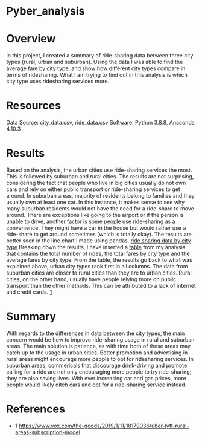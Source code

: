 # Pyber_analysis

# Overview
In this project, I created a summary of ride-sharing data between three city types (rural, urban and suburban). Using the data I was able to find the average fare by city type, and show how different city types compare in terms of ridesharing. What I am trying to find out in this analysis is which city type uses ridesharing services more. 

# Resources
Data Source: city_data.csv, ride_data.csv
Software: Python 3.8.8, Anaconda 4.10.3

# Results
Based on the analysis, the urban cities use ride-sharing services the most. This is followed by suburban and rural cities. The results are not surprising, considering the fact that people who live in big cities usually do not own cars and rely on either public transport or ride-sharing services to get around. In suburban areas, majority of residents belong to families and they usually own at least one car. In this instance, it makes sense to see why many suburban residents would not have the need for a ride-share to move around. There are exceptions like going to the airport or if the person is unable to drive, another factor is some people use ride-sharing as a convenience. They might have a car in the house but would rather use a ride-share to get around sometimes (which is totally okay). The results are better seen in the line chart I made using pandas. [ride sharing data by city type](https://github.com/somtoesomeju/Pyber_analysis/blob/main/analysis/Pyber_fare_summary.png)
Breaking down the results, I have inserted a [table](https://github.com/somtoesomeju/Pyber_analysis/blob/main/Rideshare_data_by_city_type.png) from my analysis that contains the total number of rides, the total fares by city type and the average fares by city type. From the table, the results go back to what was explained above, urban city types rank first in all columns. The data from suburban cities are closer to rural cities than they are to urban cities. Rural cities, on the other hand, usually have people relying more on public transport than the other methods. This can be attributed to a lack of internet and credit cards. [1](https://www.vox.com/the-goods/2019/1/11/18179036/uber-lyft-rural-areas-subscription-model)


# Summary
With regards to the differences in data between the city types, the main concern would be how to improve ride-sharing usage in rural and suburban areas. The main solution is patience, as with time both of these areas may catch up to the usage in urban cities. Better promotion and advertising in rural areas might encourage more people to opt for ridesharing services. In suburban areas, commericals that discourage drink-driving and promote calling for a ride are not only encouraging more people to try ride-sharing; they are also saving lives. With ever increasing car and gas prices, more people would likely ditch cars and opt for a ride-sharing service instead.

# References
- 1 https://www.vox.com/the-goods/2019/1/11/18179036/uber-lyft-rural-areas-subscription-model
